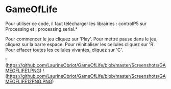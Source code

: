 # GameOfLife


Pour utiliser ce code, il faut télécharger les librairies : controlP5 sur Processing et : processing.serial.*

Pour commencer le jeu cliquez sur 'Play'.
Pour mettre pause dans le jeu, cliquez sur la barre espace.
Pour réinitialiser les cellules cliquez sur 'R'.
Pour effacer toutes les cellules vivantes, cliquez sur 'C'.

!<GameOfLife1>(https://github.com/LaurineObriot/GameOfLife/blob/master/Screenshots/GAMEOFLIFE1.PNG)
!<GameOfLife2>(https://github.com/LaurineObriot/GameOfLife/blob/master/Screenshots/GAMEOFLIFE12PNG.PNG)
